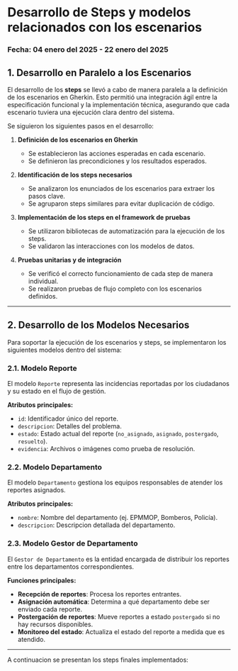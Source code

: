 # Desarrollo de Steps y modelos relacionados con los escenarios
### Fecha: 04 enero del 2025 - 22 enero del 2025

## 1. Desarrollo en Paralelo a los Escenarios

El desarrollo de los **steps** se llevó a cabo de manera paralela a la definición de los escenarios en Gherkin. Esto permitió una integración ágil entre la especificación funcional y la implementación técnica, asegurando que cada escenario tuviera una ejecución clara dentro del sistema.

Se siguieron los siguientes pasos en el desarrollo:

1. **Definición de los escenarios en Gherkin**  
   - Se establecieron las acciones esperadas en cada escenario.
   - Se definieron las precondiciones y los resultados esperados.

2. **Identificación de los steps necesarios**  
   - Se analizaron los enunciados de los escenarios para extraer los pasos clave.
   - Se agruparon steps similares para evitar duplicación de código.

3. **Implementación de los steps en el framework de pruebas**  
   - Se utilizaron bibliotecas de automatización para la ejecución de los steps.
   - Se validaron las interacciones con los modelos de datos.

4. **Pruebas unitarias y de integración**  
   - Se verificó el correcto funcionamiento de cada step de manera individual.
   - Se realizaron pruebas de flujo completo con los escenarios definidos.

---

## 2. Desarrollo de los Modelos Necesarios

Para soportar la ejecución de los escenarios y steps, se implementaron los siguientes modelos dentro del sistema:

### **2.1. Modelo Reporte**
El modelo `Reporte` representa las incidencias reportadas por los ciudadanos y su estado en el flujo de gestión.

**Atributos principales:**
- `id`: Identificador único del reporte.
- `descripcion`: Detalles del problema.
- `estado`: Estado actual del reporte (`no_asignado`, `asignado`, `postergado`, `resuelto`).
- `evidencia`: Archivos o imágenes como prueba de resolución.

### **2.2. Modelo Departamento**
El modelo `Departamento` gestiona los equipos responsables de atender los reportes asignados.

**Atributos principales:**
- `nombre`: Nombre del departamento (ej. EPMMOP, Bomberos, Policía).
- `descripcion`: Descripcion detallada del departamento.

### **2.3. Modelo Gestor de Departamento**
El `Gestor de Departamento` es la entidad encargada de distribuir los reportes entre los departamentos correspondientes.

**Funciones principales:**
- **Recepción de reportes**: Procesa los reportes entrantes.
- **Asignación automática**: Determina a qué departamento debe ser enviado cada reporte.
- **Postergación de reportes**: Mueve reportes a estado `postergado` si no hay recursos disponibles.
- **Monitoreo del estado**: Actualiza el estado del reporte a medida que es atendido.

---
A continuacion se presentan los steps finales implementados:


